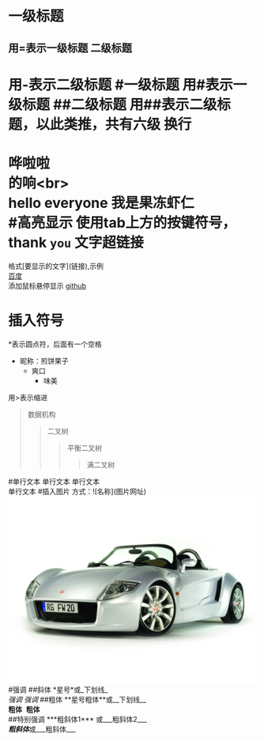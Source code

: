 一级标题
===
用=表示一级标题
二级标题
--
用-表示二级标题
#一级标题
用#表示一级标题
##二级标题
用##表示二级标题，以此类推，共有六级
换行
=
哗啦啦<br>
的响\<br><br>
hello everyone 我是果冻虾仁<br>
#高亮显示
使用tab上方的按键符号，thank `you`
文字超链接
=
格式\[要显示的文字](链接),示例<br>
[百度](http://www.baidu.com)<br>
添加鼠标悬停显示
[github](https://github.com "github官网") 

插入符号
=
\*表示圆点符，后面有一个空格
* 昵称：煎饼果子
  * 爽口
    * 味美
    
用>表示缩进
> 数据机构
>> 二叉树
>>> 平衡二叉树
>>>> 满二叉树

#单行文本
 单行文本    单行文本  
单行文本
#插入图片
方式：!\[名称](图片网址)
![车子](https://github.com/wk-kevin/learngit/blob/master/picture/car6.jpg)
#强调
##斜体
\*星号\*或\_下划线\_  
*强调*
_强调_ 
##粗体
\*\*星号粗体\*\*或\_\_下划线\_\_  
**粗体**  __粗体__  
##特别强调
\*\*\*粗斜体1\*\*\*  或\_\_\_粗斜体2\_\_\_  
***粗斜体***或___粗斜体___  
